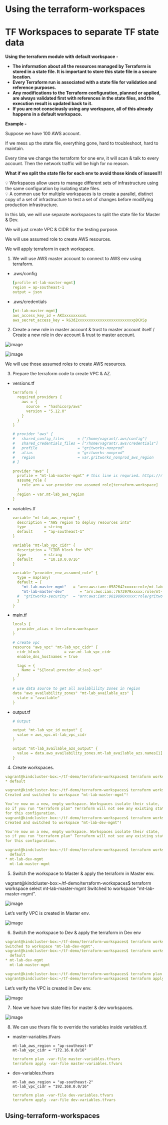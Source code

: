 # Using the terraform-workspaces
# TF Workspaces to separate TF state data

**Using the terraform module with default workspace -** 

- **The information about all the resources managed by Terraform is stored in a state file. It is important to store this state file in a secure location.**
- **Every Terraform run is associated with a state file for validation and reference purposes.**
- **Any modifications to the Terraform configuration, planned or applied, are always validated first with references in the state files, and the execution result is updated back to it.**
- **If you are not consciously using any workspace, all of this already happens in a default workspace.**

**Example -** 

Suppose we have 100 AWS account. 

If we mess up the state file, everything gone, hard to troubleshoot, hard to maintain.

Every time we change the terraform for one env, it will scan & talk to every account. Then the network traffic will be high for no reason.

**What if we split the state file for each env to avoid those kinds of issues!!!**

<aside>
💡 Workspaces allow users to manage different sets of infrastructure using the same configuration by isolating state files.

</aside>

<aside>
💡 A common use for multiple workspaces is to create a parallel, distinct copy of a set of infrastructure to test a set of changes before modifying production infrastructure.

</aside>

In this lab, we will use separate workspaces to split the state file for Master & Dev. 

We will just create VPC & CIDR for the testing purpose. 

We will use assumed role to create AWS resources. 

We will apply terraform in each workspace.

1) We will use AWS master account to connect to AWS env using terraform. 

- .aws/config
    
    ```yaml
    [profile mt-lab-master-mgmt]
    region = ap-southeast-1
    output = json
    ```
    
- .aws/credentials
    
    ```yaml
    [mt-lab-master-mgmt]
    aws_access_key_id = AKIxxxxxxxxxL
    aws_secret_access_key = kG3dZxxxxxxxxxxxxxxxxxxxxxxxxxpDCKSp
    ```
    

2) Create a new role in master account & trust to master account itself / Create a new role in dev account & trust to master account.

![image](https://github.com/myathway-lab/Using-terraform-workspaces/assets/157335804/c1627e1e-7d65-4bd9-9cbd-31a0f5f08bcd)

![image](https://github.com/myathway-lab/Using-terraform-workspaces/assets/157335804/81e1bb74-62ab-46fe-ba30-f5fbe4e5135f)




We will use those assumed roles to create AWS resources. 


3) Prepare the terraform code to create VPC & AZ.


- versions.tf
    
    ```yaml
    terraform {
      required_providers {
        aws = {
          source  = "hashicorp/aws"
          version = "5.12.0"
        }
      }
    }
    
    # provider "aws" {
    #   shared_config_files      = ["/home/vagrant/.aws/config"]
    #   shared_credentials_files = ["/home/vagrant/.aws/credentials"]
    #   profile                  = "gritworks-nonprod"
    #   alias                    = "gritworks-nonprod"
    #   region                   = var.gritworks_nonprod_aws_region
    # }
    
    provider "aws" {
      profile = "mt-lab-master-mgmt" # this line is requried. https://registry.terraform.io/providers/hashicorp/aws/latest/docs/guides/version-4-upgrade#changes-to-authentication
      assume_role {
        role_arn = var.provider_env_assumed_role[terraform.workspace]
      }
      region = var.mt-lab_aws_region
    }
    ```


- variables.tf
    
    ```yaml
    variable "mt-lab_aws_region" {
      description = "AWS region to deploy resources into"
      type        = string
      default     = "ap-southeast-1"
    }
    
    variable "mt-lab_vpc_cidr" {
      description = "CIDR block for VPC"
      type        = string
      default     = "10.10.0.0/16"
    }
    
    variable "provider_env_assumed_role" {
      type = map(any)
      default = {
        "mt-lab-master-mgmt"   = "arn:aws:iam::0582642xxxxx:role/mt-lab-master-terraform-role"
        "mt-lab-master-dev"       = "arn:aws:iam::7673979xxxxx:role/mt-lab-dev-terraform-role"
      #  "gritworks-security"  = "arn:aws:iam::9819890xxxxx:role/gritworks-security-terraform-role"
      }
    }
    ```

        

- main.tf
    
    ```yaml
    locals {
      provider_alias = terraform.workspace
    }
    
    # create vpc
    resource "aws_vpc" "mt-lab_vpc_cidr" {
      cidr_block           = var.mt-lab_vpc_cidr
      enable_dns_hostnames = true
    
      tags = {
        Name = "${local.provider_alias}-vpc"
      }
    }
    
    # use data source to get all avalablility zones in region
    data "aws_availability_zones" "mt-lab_available_azs" {
      state = "available"
    }
    ```
    

- output.tf
    
    ```yaml
    # Output
    
    output "mt-lab_vpc_id_output" {
      value = aws_vpc.mt-lab_vpc_cidr
    }
    
    output "mt-lab_available_azs_output" {
      value = data.aws_availability_zones.mt-lab_available_azs.names[1]
    }
    ```
    

4) Create workspaces.

```yaml
vagrant@kindcluster-box:~/tf-demo/terraform-workspaces$ terraform workspace list
* default

vagrant@kindcluster-box:~/tf-demo/terraform-workspaces$ terraform workspace new mt-lab-master-mgmt
Created and switched to workspace "mt-lab-master-mgmt"!

You're now on a new, empty workspace. Workspaces isolate their state,
so if you run "terraform plan" Terraform will not see any existing state
for this configuration.
vagrant@kindcluster-box:~/tf-demo/terraform-workspaces$ terraform workspace new mt-lab-dev-mgmt
Created and switched to workspace "mt-lab-dev-mgmt"!

You're now on a new, empty workspace. Workspaces isolate their state,
so if you run "terraform plan" Terraform will not see any existing state
for this configuration.

vagrant@kindcluster-box:~/tf-demo/terraform-workspaces$ terraform workspace list
  default
* mt-lab-dev-mgmt
  mt-lab-master-mgmt

```

5) Switch the workspace to Master & apply the terraform in Master env.

vagrant@kindcluster-box:~/tf-demo/terraform-workspaces$ terraform workspace select mt-lab-master-mgmt
Switched to workspace "mt-lab-master-mgmt".


![image](https://github.com/myathway-lab/Using-terraform-workspaces/assets/157335804/050bd494-25d0-4a27-b527-10e4fd31db66)



Let’s verify VPC is created in Master env. 

![image](https://github.com/myathway-lab/Using-terraform-workspaces/assets/157335804/ccd10d1b-5175-45ad-8e2d-e9027e347fe9)



6) Switch the workspace to Dev & apply the terraform in Dev env

```yaml
vagrant@kindcluster-box:~/tf-demo/terraform-workspaces$ terraform workspace select mt-lab-dev-mgmt
Switched to workspace "mt-lab-dev-mgmt".
vagrant@kindcluster-box:~/tf-demo/terraform-workspaces$ terraform workspace list
  default
* mt-lab-dev-mgmt
  mt-lab-master-mgmt

vagrant@kindcluster-box:~/tf-demo/terraform-workspaces$ terraform plan
vagrant@kindcluster-box:~/tf-demo/terraform-workspaces$ terraform apply
```

Let’s verify the VPC is created in Dev env. 

![image](https://github.com/myathway-lab/Using-terraform-workspaces/assets/157335804/d53a5b84-1c8e-481d-9b0f-274e0725582d)



7) Now we have two state files for master & dev workspaces. 

![image](https://github.com/myathway-lab/Using-terraform-workspaces/assets/157335804/8115171e-9e6d-4e83-a43d-1850482eff3f)



8) We can use tfvars file to override the variables inside variables.tf. 

- master-variables.tfvars
    
    ```
    mt-lab_aws_region = "ap-southeast-0"
    mt-lab_vpc_cidr = "172.16.0.0/16"
    ```
    
    ```yaml
    terraform plan -var-file master-variables.tfvars
    terraform apply -var-file master-variables.tfvars
    ```
    
- dev-variables.tfvars
    
    ```
    mt-lab_aws_region = "ap-southeast-2"
    mt-lab_vpc_cidr = "192.168.0.0/16"
    ```
    
    ```yaml
    terraform plan -var-file dev-variables.tfvars
    terraform apply -var-file dev-variables.tfvars
    ```
## Using-terraform-workspaces
